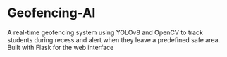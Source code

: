 # Geofencing-AI
A real-time geofencing system using YOLOv8 and OpenCV to track students during recess and alert when they leave a predefined safe area. Built with Flask for the web interface
